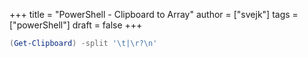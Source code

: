 +++
title = "PowerShell - Clipboard to Array"
author = ["svejk"]
tags = ["powerShell"]
draft = false
+++

```powershell
(Get-Clipboard) -split '\t|\r?\n'
```
